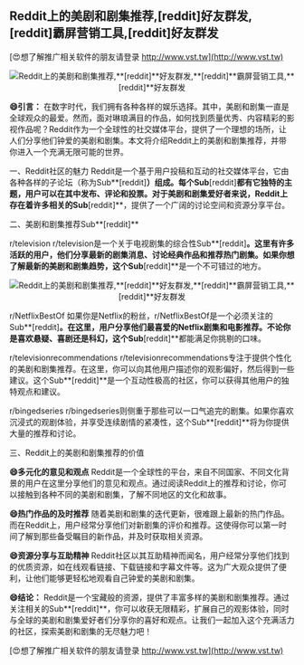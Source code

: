 ## **Reddit上的美剧和剧集推荐,**[reddit]**好友群发,**[reddit]**霸屏营销工具,**[reddit]**好友群发**

[😍想了解推广相关软件的朋友请登录 http://www.vst.tw](http://www.vst.tw)

 <center><img src="https://vst.tw/MP4/tuiguang/png/1.png" alt="Reddit上的美剧和剧集推荐,**[reddit]**好友群发,**[reddit]**霸屏营销工具,**[reddit]**好友群发"></center>

**😄引言：**
在数字时代，我们拥有各种各样的娱乐选择。其中，美剧和剧集一直是全球观众的最爱。然而，面对琳琅满目的作品，如何找到质量优秀、内容精彩的影视作品呢？Reddit作为一个全球性的社交媒体平台，提供了一个理想的场所，让人们分享他们钟爱的美剧和剧集。本文将介绍Reddit上的美剧和剧集推荐，并带你进入一个充满无限可能的世界。

一、Reddit社区的魅力
Reddit是一个基于用户投稿和互动的社交媒体平台，它由各种各样的子论坛（称为Sub**[reddit]**）组成。每个Sub**[reddit]**都有它独特的主题，用户可以在其中发布、评论和投票。对于美剧和剧集爱好者来说，Reddit上存在着许多相关的Sub**[reddit]**，提供了一个广阔的讨论空间和资源分享平台。

二、美剧和剧集推荐Sub**[reddit]**

r/television
r/television是一个关于电视剧集的综合性Sub**[reddit]**。这里有许多活跃的用户，他们分享最新的剧集消息、讨论经典作品和推荐热门剧集。如果你想了解最新的美剧和剧集趋势，这个Sub**[reddit]**是一个不可错过的地方。

 <center><img src="https://vst.tw/MP4/tuiguang/png/4.png" alt="Reddit上的美剧和剧集推荐,**[reddit]**好友群发,**[reddit]**霸屏营销工具,**[reddit]**好友群发"></center>

r/NetflixBestOf
如果你是Netflix的粉丝，r/NetflixBestOf是一个必须关注的Sub**[reddit]**。在这里，用户分享他们最喜爱的Netflix剧集和电影推荐。不论你是喜欢悬疑、喜剧还是科幻，这个Sub**[reddit]**都能满足你挑剔的口味。

r/televisionrecommendations
r/televisionrecommendations专注于提供个性化的美剧和剧集推荐。在这里，你可以向其他用户描述你的观影偏好，然后得到一些建议。这个Sub**[reddit]**是一个互动性极高的社区，你可以获得其他用户的独特观点和建议。

r/bingedseries
r/bingedseries则侧重于那些可以一口气追完的剧集。如果你喜欢沉浸式的观剧体验，并享受连续剧情的紧凑性，这个Sub**[reddit]**将为你提供大量的推荐和讨论。

三、Reddit上的美剧和剧集推荐的价值

**😄多元化的意见和观点**
Reddit是一个全球性的平台，来自不同国家、不同文化背景的用户在这里分享他们的意见和观点。通过阅读Reddit上的推荐和讨论，你可以接触到各种不同的美剧和剧集，了解不同地区的文化和故事。

**😄热门作品的及时推荐**
随着美剧和剧集的迭代更新，很难跟上最新的热门作品。而在Reddit上，用户经常分享他们对新剧集的评价和推荐。这使得你可以第一时间了解到那些备受瞩目的新作品，并及时获取相关资源。

**😄资源分享与互助精神**
Reddit社区以其互助精神而闻名，用户经常分享他们找到的优质资源，如在线观看链接、下载链接和字幕文件等。这为广大观众提供了便利，让他们能够更轻松地观看自己钟爱的美剧和剧集。

**😄结论：**
Reddit是一个宝藏般的资源，提供了丰富多样的美剧和剧集推荐。通过关注相关的Sub**[reddit]**，你可以收获无限精彩，扩展自己的观影体验，同时与全球的美剧和剧集爱好者们分享你的喜好和观点。让我们一起加入这个充满活力的社区，探索美剧和剧集的无尽魅力吧！

[😍想了解推广相关软件的朋友请登录 http://www.vst.tw](http://www.vst.tw)



